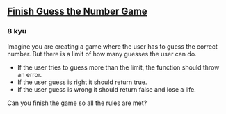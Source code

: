 <h2><a href=https://www.codewars.com/kata/568018a64f35f0c613000054/train/csharp target="_blank">Finish Guess the Number Game</a></h2><h3>8 kyu</h3><p>Imagine you are creating a game where the user has to guess the correct number. But there is a limit of how many guesses the user can do.</p><ul><li>If the user tries to guess more than the limit, the function should throw an error.</li><li>If the user guess is right it should return true.</li><li>If the user guess is wrong it should return false and lose a life.</li></ul><p>Can you finish the game so all the rules are met?</p>